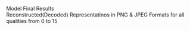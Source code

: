 Model Final Results<br>
Reconstructed(Decoded) Representatinos in PNG & JPEG Formats for all qualities from 0 to 15
